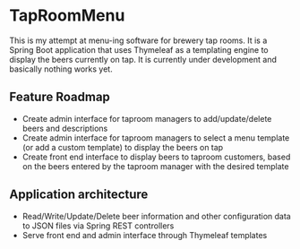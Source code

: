 # TapRoomMenu

This is my attempt at menu-ing software for brewery tap rooms. It is a Spring Boot application that uses Thymeleaf as a templating engine to display the beers currently on tap. It is currently under development and basically nothing works yet.

## Feature Roadmap
 * Create admin interface for taproom managers to add/update/delete beers and descriptions
 * Create admin interface for taproom managers to select a menu template (or add a custom template) to display the beers on tap
 * Create front end interface to display beers to taproom customers, based on the beers entered by the taproom manager with the desired template
 
## Application architecture
 * Read/Write/Update/Delete beer information and other configuration data to JSON files via Spring REST controllers
 * Serve front end and admin interface through Thymeleaf templates
